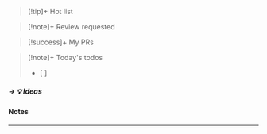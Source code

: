 >[!tip]+ Hot list

>[!note]+ Review requested

>[!success]+ My PRs

>[!note]+ Today's todos
>- [ ]

##### -> 💡 Ideas

#### Notes

---
